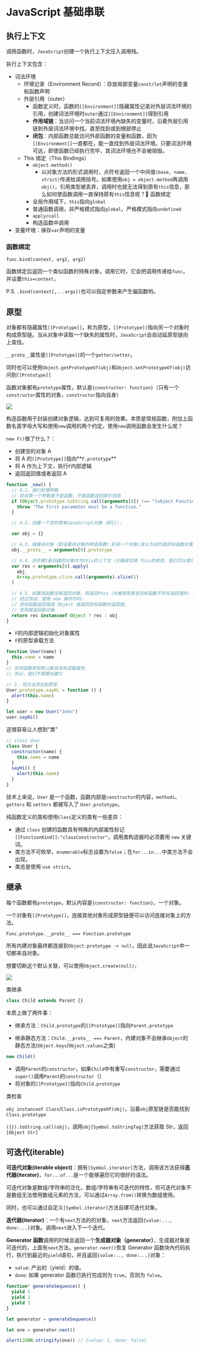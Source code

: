 # JavaScript 基础串联

## 执行上下文

调用函数时，`JavaScript`创建一个执行上下文压入调用栈。

执行上下文包含：

- 词法环境
  - 环境记录（Environment Record）：存放局部变量`const/let`声明的变量和函数声明
  - 外层引用（outer）
    - 函数定义时，函数的`[[Environment]]`隐藏属性记录对外层词法环境的引用，创建词法环境时`outer`通过`[[Environment]]`得到引用
    - **作用域链**：当访问一个当前词法环境內缺失的变量时，沿着外层引用链到外层词法环境中找，直至找到或到根部停止
    - **闭包**：内部函数总能访问外部函数的变量和函数，因为`[[Environment]]`一直都在，能一直找到外层词法环境。只要词法环境可达，即使函数已经执行完毕，其词法环境也不会被销毁。
  - This 绑定（This Bindings）
    - `object.method()`
      - 以对象方法的形式调用时，点符号返回一个中间值`(base, name, strict)`传递给调用括号。如果使用`obj = object.method`再调用`obj()`，引用类型被丢弃，调用时也就无法得到原有`this`信息，那么如何使函数调用一直保持原有`this`信息呢？👀 函数绑定
    - 全局作用域下，`this`指向`global`
    - 普通函数调用，非严格模式指向`global`，严格模式指向`undefined`
    - `apply/call`
    - 构造函数中调用
- 变量环境：保存`var`声明的变量

### 函数绑定

`func.bind(context, arg1, arg2)`

函数绑定后返回一个类似函数的特殊对象，调用它时，它会把调用传递给`func`，并设置`this=context`，

P.S. `.bind(context[,...args])`也可以指定参数来产生偏函数哟。

## 原型

对象都有隐藏属性`[[Prototype]]`，称为原型，`[[Prototype]]`指向另一个对象时构成原型链。当从对象中读取一个缺失的属性时，`JavaScript`会自动延原型链向上查找。

`__proto__`属性是`[[Prototype]]`的一个`getter/setter`。

同时也可以使用`Object.getPrototypeOf(obj)`和`Object.setPrototypeOf(obj)`访问到`[[Prototype]]`

函数对象都有`prototype`属性，默认是`{constructor: function}`（只有一个`constructor`属性的对象，`constructor`指向自身）

![](JavaScript基础串联.assets/prototype.png)

构造函数用于封装创建对象逻辑，达到可复用的效果。本质是常规函数，附加上函数名首字母大写和使用`new`调用的两个约定。使用`new`调用函数会发生什么呢？

`new F()`做了什么？：

- 创建空的对象 A
- 将 A 的`[[Prototype]]`指向**`F.prototype`**
- 将 A 作为上下文，执行`F`内部逻辑
- 返回返回值或者返回 A

```javascript
function _new() {
  // 4.1、我们处理参数
  // 检验第一个参数是不是函数。不是函数返回提示信息
  if (Object.prototype.toString.call(arguments[0]) !== "[object Function]") {
    throw "The first parameter must be a function."
  }

  // 4.2、创建一个空的简单JavaScript对象（即{}）；

  var obj = {}

  // 4.3、链接该对象（即设置该对象的构造函数）到另一个对象(我认为说的是目标函数对象，绑定原型) ；
  obj.__proto__ = arguments[0].prototype

  // 4.4、将步骤1新创建的对象作为this的上下文（大概是切换 this的意思，我们可以使用 apply 进行参数传递）；
  var res = arguments[0].apply(
    obj,
    Array.prototype.slice.call(arguments).slice(1)
  )

  // 4.5、如果该函数没有返回对象，则返回this（大概意思是说目标函数不存在返回值时，返回新对象，否则返回目标函数的返回值）。
  // 经过测试，使用 new 操作符时，
  // 目标函数返回值是 Object 就返回目标函数的返回值，
  // 否则就返回新对象
  return res instanceof Object ? res : obj
}
```

- `F`的内部逻辑初始化对象属性
- `F`的原型承载方法

```javascript
function User(name) {
  this.name = name
}
// 任何函数原型默认都具有构造器属性，
// 所以，我们不需要创建它

// 2. 将方法添加到原型
User.prototype.sayHi = function () {
  alert(this.name)
}

let user = new User("John")
user.sayHi()
```

这很容易让人想到“类”

```javascript
// class User
class User {
  constructor(name) {
    this.name = name
  }
  sayHi() {
    alert(this.name)
  }
}
```

技术上来说，`User` 是一个函数，函数内部是`constructor`的内容，`methods`、`getters` 和 `setters` 都被写入了 `User.prototype`。

纯函数定义的类和使用`Class`定义的类有一些差异：

- 通过 `class` 创建的函数具有特殊的内部属性标记 `[[FunctionKind]]:"classConstructor"`，调用类构造器时必须要用 `new` 关键词。
- 类方法不可枚举，`enumerable`标志设置为`false`；在`for...in...`中类方法不会出现。
- 类总是使用 `use strict`。

## 继承

每个函数都有`prototype`，默认内容是`{constructor: function}`，一个对象。

一个对象有`[[Prototype]]`，连接其他对象形成原型链便可以访问连接对象上的方法。

`Func.prototype.__proto__ === Function.prototype`

所有内建对象最终都连接到`Object.prototype -> null`，因此说`JavaScript`中一切都来自对象。

想要切断这个默认关联，可以使用`Object.create(null);`

![](./assets/Object.prototype.png)

类继承

```javascript
class Child extends Parent {}
```

本质上做了两件事：

- 继承方法：`Child.prototype`的`[[Prototype]]`指向`Parent.prototype`

- 继承静态方法：`Child.__proto__ === Parent`，内建对象不会继承`Object`的静态方法(`Object.keys`/`Object.values`之类)

```javascript
new Child()
```

- 调用`Parent`的`constructor`，如果`Child`中有重写`constructor`，需要通过`super()`调用`Parent`的`constructor`（）
- 将对象的`[[Prototype]]`指向`Child.prototype`

类检查

`obj instanceof Class`/`Class.isPrototypeOf(obj)`，沿着`obj`原型链是否能找到`Class.prototype`

`({}).toString.call(obj)`，调用`obj[Symbol.toStringTag]`方法获取 Str，返回`[Object Str]`

## 可迭代(iterable)

**可迭代对象(iterable object)**：拥有`[Symbol.iterator]`方法，调用该方法获得**迭代器(iterator)**，`for...of...`是一个能够遍历它的很好的语法。

可迭代对象是数组/字符串的泛化，数组/字符串有可迭代的特性，但可迭代对象不是数组无法使用数组元素的方法，可以通过`Array.from()`转换为数组使用。

同时，也可以通过自定义`[Symbol.iterator]`方法自建可迭代对象。

**迭代器(iterator)**：一个有`next`方法的的对象，`next`方法返回`{value:..., done:...}`对象。调用`next`进入下一个迭代。

**Generator 函数**调用的时候会返回一个**生成器对象（generator）**，生成器对象是可迭代的，上面有`next`方法。`generator.next()`恢复 Generator 函数块內代码执行，执行到最近的`yield`语句，并且返回`{value:.., done:...}`对象：

- `value`: 产出的（yield）的值。
- `done`: 如果 generator 函数已执行完成则为 `true`，否则为 `false`。

```javascript
function* generateSequence() {
  yield 1
  yield 2
  yield 3
}

let generator = generateSequence()

let one = generator.next()

alert(JSON.stringify(one)) // {value: 1, done: false}
```
